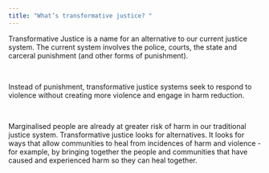 ```yaml
---
title: "What’s transformative justice? "
---
```

Transformative Justice is a name for an alternative to our current justice system. The current system involves the police, courts, the state and carceral punishment (and other forms of punishment).

 

Instead of punishment, transformative justice systems seek to respond to violence without creating more violence and engage in harm reduction. 

 

Marginalised people are already at greater risk of harm in our traditional justice system. Transformative justice looks for alternatives. It looks for ways that allow communities to heal from incidences of harm and violence - for example, by bringing together the people and communities that have caused and experienced harm so they can heal together.